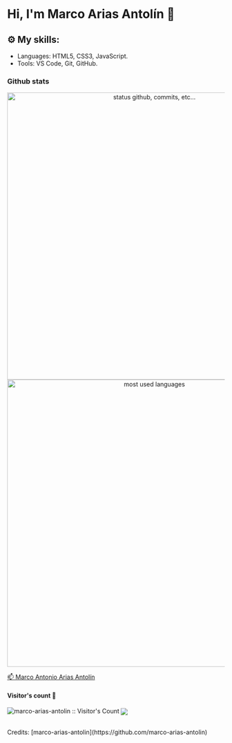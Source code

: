 # Hi, I'm Marco Arias Antolín 👋

## ⚙️ My skills:
- Languages: HTML5, CSS3, JavaScript.
- Tools: VS Code, Git, GitHub.

### Github stats
<p align="center">
    <img alt="status github, commits, etc..." width="666px" src="https://github-readme-stats.vercel.app/api?username=marco-arias-antolin&count_private=true&show_icons=true&custom_title=Github&theme=algolia&bg_color=0,000000,130F40&layout=compact&border_radius=8"><br>
    <img alt="most used languages" width="666px" src="https://github-readme-stats.vercel.app/api/top-langs/?username=marco-arias-antolin&count_private=true&theme=algolia&bg_color=0,000000,130F40&layout=compact&border_radius=8&langs_count=20&hide=hack,swift,kotlin,objective-c">
</p>
<p><a href="mailto:marco-arias-antolin@gmail.com-">📫 Marco Antonio Arias Antolín</a></p>

#### Visitor's count 👀
<img src="https://profile-counter.glitch.me/{marco-arias-antolin}/count.svg" alt="marco-arias-antolin :: Visitor's Count">

<a href="https://github.com/marco-arias-antolin/marco-arias-antolin">
    <img align="center" src="https://github-readme-stats.vercel.app/api/pin/?username=marco-arias-antolin&theme=dark&repo=marco-arias-antolin">
</a>
<br><br>
<p>Credits: [marco-arias-antolin](https://github.com/marco-arias-antolin)</p>

<!--
**marco-arias-antolin/marco-arias-antolin** is a ✨ _special_ ✨ repository because its `README.md` (this file) appears on your GitHub profile.

Here are some ideas to get you started:

- 🔭 I’m currently working on ...
- 🌱 I’m currently learning ...
- 👯 I’m looking to collaborate on ...
- 🤔 I’m looking for help with ...
- 💬 Ask me about ...
- 📫 How to reach me: ...
- 😄 Pronouns: ...
- ⚡ Fun fact: ...
-->
